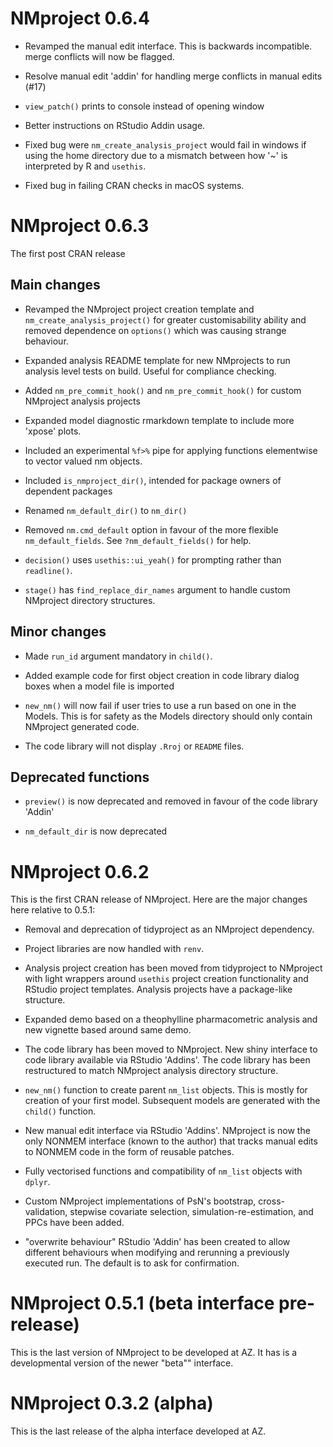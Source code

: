 # NMproject 0.6.4

* Revamped the manual edit interface.  This is backwards incompatible.
  merge conflicts will now be flagged.
  
* Resolve manual edit 'addin' for 
  handling merge conflicts in manual edits (#17)

* `view_patch()` prints to console instead of opening window

* Better instructions on RStudio Addin usage.

* Fixed bug were `nm_create_analysis_project` would fail in windows if using
  the home directory due to a mismatch between how '~' is interpreted by R
  and `usethis`.
  
* Fixed bug in failing CRAN checks in macOS systems.

# NMproject 0.6.3

The first post CRAN release

## Main changes

* Revamped the NMproject project creation template and `nm_create_analysis_project()`
  for greater customisability ability and removed dependence on `options()` which 
  was causing strange behaviour.
  
* Expanded analysis README template for new NMprojects to run analysis level tests on
  build.  Useful for compliance checking.
  
* Added `nm_pre_commit_hook()` and `nm_pre_commit_hook()` for custom NMproject
  analysis projects
  
* Expanded model diagnostic rmarkdown template to include more 'xpose' plots.

* Included an experimental `%f>%` pipe for applying functions elementwise
  to vector valued nm objects.
  
* Included `is_nmproject_dir()`, intended for package owners of dependent packages

* Renamed `nm_default_dir()` to `nm_dir()`

* Removed `nm.cmd_default` option in favour of the more flexible `nm_default_fields`.
  See `?nm_default_fields()` for help.

* `decision()` uses `usethis::ui_yeah()` for prompting rather than `readline()`.

* `stage()` has `find_replace_dir_names` argument to handle custom NMproject
  directory structures.
  
## Minor changes

* Made `run_id` argument mandatory in `child()`.

* Added example code for first object creation in code library dialog boxes 
  when a model file is imported
  
* `new_nm()` will now fail if user tries to use a run based on one in the
  Models.  This is for safety as the Models directory should only contain 
  NMproject generated code.
  
* The code library will not display `.Rroj` or `README` files.
  
## Deprecated functions

* `preview()` is now deprecated and removed in favour of the code library 'Addin'

* `nm_default_dir` is now deprecated

# NMproject 0.6.2

This is the first CRAN release of NMproject.  Here are the major changes here 
relative to 0.5.1:

* Removal and deprecation of tidyproject as an NMproject dependency.

* Project libraries are now handled with `renv`.

* Analysis project creation has been moved from tidyproject to NMproject with
  light wrappers around `usethis` project creation functionality and RStudio
  project templates.  Analysis projects have a package-like structure.
  
* Expanded demo based on a theophylline pharmacometric analysis and new vignette
  based around same demo.
  
* The code library has been moved to NMproject.  New shiny interface to code 
  library available via RStudio 'Addins'.  The code library has been restructured
  to match NMproject analysis directory structure.
  
* `new_nm()` function to create parent `nm_list` objects.  This is mostly for
  creation of your first model.  Subsequent models are generated with the `child()`
  function.

* New manual edit interface via RStudio 'Addins'.  NMproject is now the only 
  NONMEM interface (known to the author) that tracks manual edits to NONMEM code
  in the form of reusable patches.

* Fully vectorised functions and compatibility of `nm_list` objects with 
  `dplyr`.

* Custom NMproject implementations of PsN's bootstrap, cross-validation, 
  stepwise covariate selection, simulation-re-estimation, and PPCs have been
  added.
  
* "overwrite behaviour" RStudio 'Addin' has been created to allow different
  behaviours when modifying and rerunning a previously executed run. The
  default is to ask for confirmation.

# NMproject 0.5.1 (beta interface pre-release)

This is the last version of NMproject to be developed at AZ. It has is a 
developmental version of the newer "beta"" interface.

# NMproject 0.3.2 (alpha)

This is the last release of the alpha interface developed at AZ.



